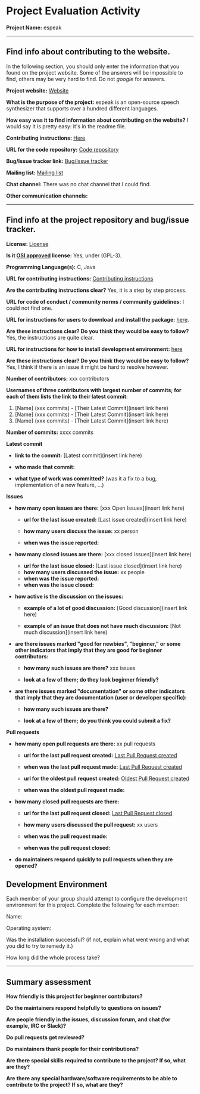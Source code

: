 # Project Evaluation Activity



__Project Name:__  espeak


---

## Find info about contributing to the website.

In the following section, you should only enter the information that you
found on the project website. Some of the answers will be impossible to find, others
may be very hard to find. Do not _google_ for answers.

__Project website:__ [Website](https://github.com/espeak-ng)


__What is the purpose of the project:__ espeak is an open-source speech synthesizer that supports over a hundred different languages. 


__How easy was it to find information about contributing on the website?__ I would say it is pretty easy: it's in the readme file. 


__Contributing instructions:__ [Here](https://github.com/espeak-ng/espeak-ng/blob/master/docs/contributing.md) 

__URL for the code repository:__ [Code repository](https://github.com/espeak-ng/espeak-ng/tree/master)

__Bug/Issue tracker link:__ [Bug/Issue tracker](https://github.com/espeak-ng/espeak-ng/issues)

__Mailing list:__ [Mailing list](https://groups.io/g/espeak-ng)

__Chat channel:__ There was no chat channel that I could find.

__Other communication channels:__ 


---

## Find info at the project repository and bug/issue tracker.

__License:__ [License](https://github.com/espeak-ng/espeak-ng/tree/master?tab=GPL-3.0-1-ov-file)

__Is it [OSI approved](https://opensource.org/licenses/alphabetical) license:__ Yes, under (GPL-3).

__Programming Language(s):__ C, Java

__URL for contributing instructions:__ [Contributing instructions](https://github.com/espeak-ng/espeak-ng/blob/master/docs/contributing.md#steps-for-your-contribution)

__Are the contributing instructions clear?__ Yes, it is a step by step process.

__URL for code of conduct / community norms / community guidelines:__ I could not find one. 

__URL for instructions for users to download and install the package:__  [here](https://github.com/espeak-ng/espeak-ng/blob/master/docs/guide.md). 


__Are these instructions clear? Do you think they would be easy to follow?__ Yes, the instructions are quite clear. 


__URL for instructions for how to install development environment:__ [here](https://github.com/espeak-ng/espeak-ng/blob/master/docs/building.md)


__Are these instructions clear? Do you think they would be easy to follow?__ Yes, I think if there is an issue it might be hard to resolve however.


__Number of contributors:__ xxx contributors


__Usernames of three contributors with largest number of commits; for
each of them lists the link to their latest commit__:

1. [Name] (xxx commits) - [Their Latest Commit](insert link here)
1. [Name] (xxx commits) - [Their Latest Commit](insert link here)
1. [Name] (xxx commits) - [Their Latest Commit](insert link here)


__Number of commits:__ xxxx commits

__Latest commit__ 

- __link to the commit:__ [Latest commit](insert link here)

- __who made that commit:__ 

- __what type of work was committed?__ (was it a fix to a bug, implementation of a new feature, ...)


__Issues__

- __how many open issues are there:__ [xxx Open Issues](insert link here)

    - __url for the last issue created:__ [Last issue created](insert link here)

    - __how many users discuss the issue:__ xx person
    
    - __when was the issue reported:__ 
    

- __how many closed issues are there:__ [xxx closed issues](insert link here)
    - __url for the last issue closed:__ [Last issue closed](insert link here)
    - __how many users discussed the issue:__ xx people
    - __when was the issue reported:__ 
    - __when was the issue closed:__ 

- __how active is the discussion on the issues:__ 

    - __example of a lot of good discussion:__ [Good discussion](insert link here)
    
    - __example of an issue that does not have much discussion:__ [Not much discussion](insert link here)



- __are there issues marked "good for newbies", "beginner," or some other indicators that imply that they are good for beginner contributors:__ 

    - __how many such issues are there?__ xxx issues
    
    - __look at a few of them; do they look beginner friendly?__ 



- __are there issues marked "documentation" or some other indicators that imply that they are documentation (user or developer specific):__ 

    - __how many such issues are there?__ 
    
    - __look at a few of them; do you think you could submit a fix?__ 



__Pull requests__

- __how many open pull requests are there:__ xx pull requests

    - __url for the last pull request created:__ [Last Pull Request created]()
    
    - __when was the last pull request made:__ [Last Pull Request created]()

    - __url for the oldest pull request created:__ [Oldest Pull Request created]()
    
    - __when was the oldest pull request made:__ 

- __how many closed pull requests are there:__ 

    - __url for the last pull request closed:__ [Last Pull Request closed]()
    
    - __how many users discussed the pull request:__ xx users
    
    - __when was the pull request made:__  
    
    - __when was the pull request closed:__ 
    

- __do maintainers respond quickly to pull requests when they are opened?__ 


## Development Environment 

Each member of your group should attempt to configure the development environment 
for this project. Complete the following for each member:

Name: 

Operating system: 

Was the installation successful? (if not, explain what went wrong and 
what you did to try to remedy it.)

How long did the whole process take? 


---


## Summary assessment
__How friendly is this project for beginner contributors?__




__Do the maintainers respond helpfully to questions on issues?__



__Are people friendly in the issues, discussion forum, and chat (for example, IRC or Slack)?__




__Do pull requests get reviewed?__



__Do maintainers thank people for their contributions?__



__Are there special skills required to contribute to the project? If so, what are they?__



__Are there any special hardware/software requirements to be able to contribute to the project? If so, what are they?__

